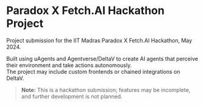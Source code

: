 # Paradox X Fetch.AI Hackathon Project

Project submission for the IIT Madras Paradox X Fetch.AI Hackathon, May 2024.

Built using uAgents and Agentverse/DeltaV to create AI agents that perceive their environment and take actions autonomously.  
The project may include custom frontends or chained integrations on DeltaV.

> **Note:** This is a hackathon submission; features may be incomplete, and further development is not planned.
